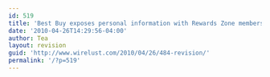```yaml
---
id: 519
title: 'Best Buy exposes personal information with Rewards Zone membership'
date: '2010-04-26T14:29:56-04:00'
author: Tea
layout: revision
guid: 'http://www.wirelust.com/2010/04/26/484-revision/'
permalink: '/?p=519'
---
```



